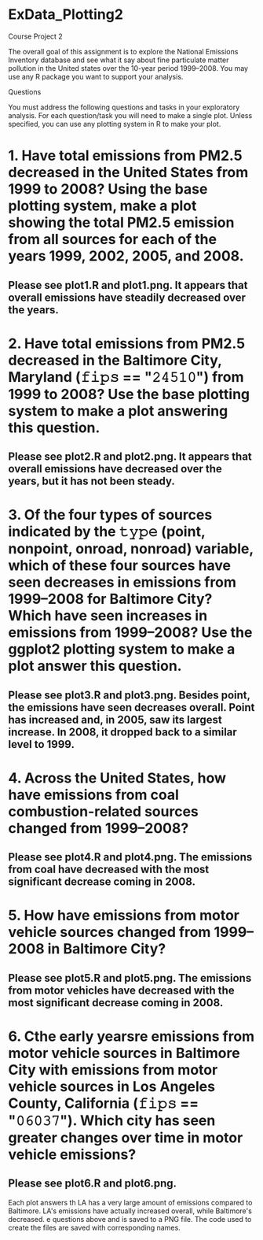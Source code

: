 # ExData_Plotting2

Course Project 2

The overall goal of this assignment is to explore the National Emissions Inventory database and see what it say about fine particulate matter pollution in the United states over the 10-year period 1999–2008. You may use any R package you want to support your analysis.

Questions

You must address the following questions and tasks in your exploratory analysis. For each question/task you will need to make a single plot. Unless specified, you can use any plotting system in R to make your plot.

# 1. Have total emissions from PM2.5 decreased in the United States from 1999 to 2008? Using the base plotting system, make a plot showing the total PM2.5 emission from all sources for each of the years 1999, 2002, 2005, and 2008.

## Please see plot1.R and plot1.png. It appears that overall emissions have steadily decreased over the years.

# 2. Have total emissions from PM2.5 decreased in the Baltimore City, Maryland (𝚏𝚒𝚙𝚜 == "𝟸𝟺𝟻𝟷𝟶") from 1999 to 2008? Use the base plotting system to make a plot answering this question.

## Please see plot2.R and plot2.png. It appears that overall emissions have decreased over the years, but it has not been steady.

# 3. Of the four types of sources indicated by the 𝚝𝚢𝚙𝚎 (point, nonpoint, onroad, nonroad) variable, which of these four sources have seen decreases in emissions from 1999–2008 for Baltimore City? Which have seen increases in emissions from 1999–2008? Use the ggplot2 plotting system to make a plot answer this question.

## Please see plot3.R and plot3.png. Besides point, the emissions have seen decreases overall. Point has increased and, in 2005, saw its largest increase. In 2008, it dropped back to a similar level to 1999.

# 4. Across the United States, how have emissions from coal combustion-related sources changed from 1999–2008?

## Please see plot4.R and plot4.png. The emissions from coal have decreased with the most significant decrease coming in 2008.

# 5. How have emissions from motor vehicle sources changed from 1999–2008 in Baltimore City?

## Please see plot5.R and plot5.png. The emissions from motor vehicles have decreased with the most significant decrease coming in 2008.

# 6. Cthe early yearsre emissions from motor vehicle sources in Baltimore City with emissions from motor vehicle sources in Los Angeles County, California (𝚏𝚒𝚙𝚜 == "𝟶𝟼𝟶𝟹𝟽"). Which city has seen greater changes over time in motor vehicle emissions?

## Please see plot6.R and plot6.png.

Each plot answers th LA has a very large amount of emissions compared to Baltimore. LA's emissions have actually increased overall, while Baltimore's decreased. e questions above and is saved to a PNG file. The code used to create the files are saved with corresponding names. 